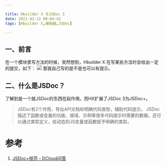```yaml
---

title: Hbuilder X 与JSDoc 3
date: 2021-03-12 00:04:42
tags: [Hbuilder X,编辑器,JSDoc]

---
```


## 一、前言

在一个模块里写方法的时候，突然想到，Hbuilder X 在写某些方法时会给出一定的提交，如下：
![](https://gitee.com/qiebzps/pic/raw/master/img/20210312000715.png#alt=)
那我自己写的是不是也可以有提示。

## 二、什么是JSDoc？

了解到是一个就JSDoc的东西在起作用。而HX扩展了JSDoc 3为JSDoc+。

> JSDoc有2个作用，导出API文档和明确代码类型，辅助代码提示。
JSDoc描述了函数或变量的功能、值域、示例等很多代码提示时需要的数据，还可以通过类型定义，给动态的JS变量或函数赋予明确的类型。



# 参考

1. [JSDoc+规范 - DCloud问答](https://ask.dcloud.net.cn/article/129)
